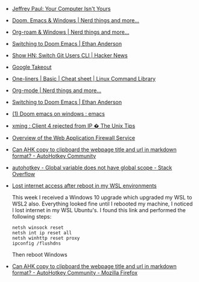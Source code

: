 * [Jeffrey Paul: Your Computer Isn't Yours](https://sneak.berlin/20201112/your-computer-isnt-yours/)

* [Doom, Emacs & Windows | Nerd things and more...](https://earvingad.github.io/posts/doom_emacs_windows/)

* [Org-roam & Windows | Nerd things and more...](https://earvingad.github.io/posts/org_roam_windows/)

* [Switching to Doom Emacs | Ethan Anderson](https://ethanaa.com/blog/switching-to-doom-emacs/#doom-emacs)

* [Show HN: Switch Git Users CLI | Hacker News](https://news.ycombinator.com/item?id=25069350)

* [Google Takeout](https://takeout.google.com/?pli=1)

* [One-liners | Basic | Cheat sheet | Linux Command Library](https://linuxcommandlibrary.com/basic/oneliners.html)

* [Org-mode | Nerd things and more...](https://earvingad.github.io/posts/org_mode/)

* [Switching to Doom Emacs | Ethan Anderson](https://ethanaa.com/blog/switching-to-doom-emacs/#install-doom-emacs)

* [(1) Doom emacs on windows : emacs](https://www.reddit.com/r/emacs/comments/d5hbhl/doom_emacs_on_windows/)

* [xming : Client 4 rejected from IP � The Unix Tips](https://theunixtips.com/xming-client-4-rejected-from-ip/)

* [Overview of the Web Application Firewall Service](https://docs.cloud.oracle.com/en-us/iaas/Content/WAF/Concepts/overview.htm)

* [Can AHK copy to clipboard the webpage title and url in markdown format? - AutoHotkey Community](https://www.autohotkey.com/boards/viewtopic.php?t=72431)

* [autohotkey - Global variable does not have global scope - Stack Overflow](https://stackoverflow.com/questions/10198900/global-variable-does-not-have-global-scope)

* [Lost internet access after reboot in my WSL environments](https://github.com/microsoft/WSL/issues/3438#issuecomment-410518578)
  
  This week I received a Windows 10 upgrade which upgraded my WSL to WSL2 also. Everything looked fine until I rebooted my machine, I noticed I lost internet in my WSL Ubuntu's. I found this link and performed the following steps:

  ```DOS
  netsh winsock reset
  netsh int ip reset all
  netsh winhttp reset proxy
  ipconfig /flushdns
  ```
  
  Then reboot Windows

* [Can AHK copy to clipboard the webpage title and url in markdown format? - AutoHotkey Community - Mozilla Firefox](https://www.autohotkey.com/boards/viewtopic.php?t=72431)